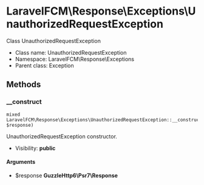 LaravelFCM\Response\Exceptions\UnauthorizedRequestException
===============

Class UnauthorizedRequestException




* Class name: UnauthorizedRequestException
* Namespace: LaravelFCM\Response\Exceptions
* Parent class: Exception







Methods
-------


### __construct

    mixed LaravelFCM\Response\Exceptions\UnauthorizedRequestException::__construct(\GuzzleHttp6\Psr7\Response $response)

UnauthorizedRequestException constructor.



* Visibility: **public**


#### Arguments
* $response **GuzzleHttp6\Psr7\Response**



